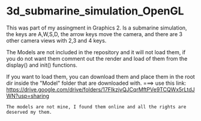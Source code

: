 # 3d_submarine_simulation_OpenGL

This was part of my assingment in Graphics 2. Is a submarine simulation, the keys are A,W,S,D, the arrow keys move the camera, and 
there are 3 other camera views with 2,3 and 4 keys.

The Models are not included in the repository and it will not load them, if you do not want them comment out the render and load 
of them from the display() and init() functions.


If you want to load them, you can download them and place them in the root dir inside the "Model" folder that are downloaded with.
    ===> use this link: https://drive.google.com/drive/folders/17FIkzjvQJCqrMftPVe9TCQWx5rLtdJWN?usp=sharing
    
    
    
    
    The models are not mine, I found them online and all the rights are deserved my them.

